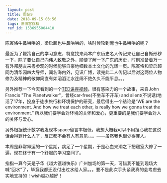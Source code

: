 ```yaml
---
 layout: post
 title: 周记9
 date: 2018-09-15 03:56
 tags: 旧博客存档
 ref_id: 1536955004410
---
```

陈寅恪牛鼻哄哄的，梁启超也牛鼻哄哄的，啥时候轮到俺也牛鼻哄哄的呢？

最近为了鞭策自己的学习意志，特意找来两本广东历史名人传记来让自己自惭形秽一下，除了要让自己向伟人致敬之外，顺便了解一下广东的历史，时刻准备着万一有外邦朋友来粤参观的时候能够自豪地细数本土文化的光辉一页。陈寅恪和梁启超同为清华园四大导师，闻名海内外，见识广博，读完此二人传记以后对这两位人物修为及精神的敬仰简直有如滔滔江水连绵不绝久久不能平息。。。

另外推荐一下今天看到的一个[TED讲座视频](http://www.tedtochina.com/2009/02/25/john_francis_planetwalker/)，很有感染力的一个故事，来自John
Francis "The Planetwalker"，曾经car-free(不坐车不开车) and
silent(不说话)地活了17年，投身于徒步旅行和环境保护的研究，最后得出一个结论是“WE are the environment. And how we
treat each other, is really how we gonna treat the environment.”
所以我们要学会对环境的关怀和爱心，更重要的是我们要学会对人的关怀与爱心。

另外根据统计数字我发现本space留言率极低，我想大概我可以不用担心我在这说话会得罪什么人了，反正都不会有人有意见。。。——虽然我也很少得罪人。

本周是非常霉运的一个星期，病足了一个星期，于是心血来潮之下把寝室大修了一遍，现在终于有一个舒服的学习空间了。

掐指一算今天是子华《越大镬越快乐》广州加场的第一天，可惜我不能到现场大喊“回水”了，毕竟我都还没付出过水给人家。。。要不是此次手头紧我真的会考虑去实地支持的！wish越办越好！

